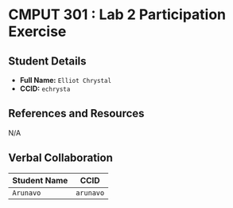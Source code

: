 # CMPUT 301 : Lab 2 Participation Exercise

## Student Details

- **Full Name:** `Elliot Chrystal`
- **CCID:** `echrysta`

## References and Resources
N/A

## Verbal Collaboration

| Student Name | CCID      |
| ------------ | --------- |
| `Arunavo`    | `arunavo` |
